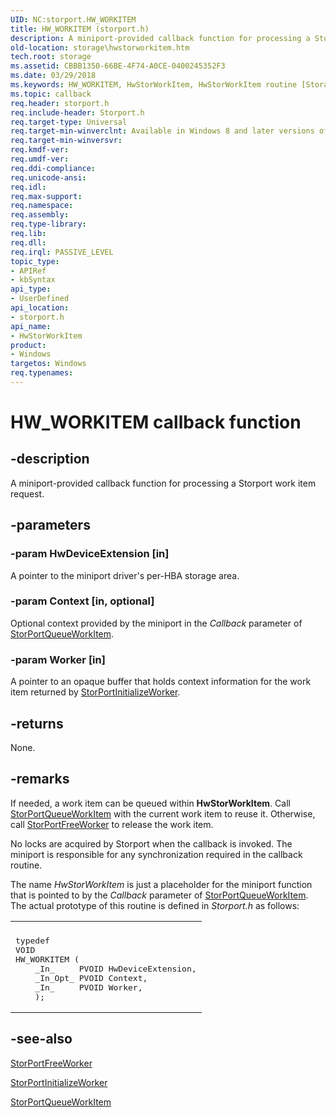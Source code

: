 ```yaml
---
UID: NC:storport.HW_WORKITEM
title: HW_WORKITEM (storport.h)
description: A miniport-provided callback function for processing a Storport work item request.
old-location: storage\hwstorworkitem.htm
tech.root: storage
ms.assetid: CBBB1350-66BE-4F74-A0CE-0400245352F3
ms.date: 03/29/2018
ms.keywords: HW_WORKITEM, HwStorWorkItem, HwStorWorkItem routine [Storage Devices], storage.hwstorworkitem, storport/HwStorWorkItem
ms.topic: callback
req.header: storport.h
req.include-header: Storport.h
req.target-type: Universal
req.target-min-winverclnt: Available in Windows 8 and later versions of Windows.
req.target-min-winversvr: 
req.kmdf-ver: 
req.umdf-ver: 
req.ddi-compliance: 
req.unicode-ansi: 
req.idl: 
req.max-support: 
req.namespace: 
req.assembly: 
req.type-library: 
req.lib: 
req.dll: 
req.irql: PASSIVE_LEVEL
topic_type:
- APIRef
- kbSyntax
api_type:
- UserDefined
api_location:
- storport.h
api_name:
- HwStorWorkItem
product:
- Windows
targetos: Windows
req.typenames: 
---
```


# HW_WORKITEM callback function


## -description


A miniport-provided callback function for processing a Storport work item request.


## -parameters




### -param HwDeviceExtension [in]

A pointer to the miniport driver's per-HBA storage area. 


### -param Context [in, optional]

Optional context provided by the miniport in the <i>Callback</i> parameter of <a href="https://msdn.microsoft.com/library/windows/hardware/hh451509">StorPortQueueWorkItem</a>.


### -param Worker [in]

A pointer to an opaque buffer that holds context information for the work item returned by <a href="https://msdn.microsoft.com/library/windows/hardware/hh451486">StorPortInitializeWorker</a>.


## -returns



None.




## -remarks



If needed, a work item can be queued within <b>HwStorWorkItem</b>. Call <a href="https://msdn.microsoft.com/library/windows/hardware/hh451509">StorPortQueueWorkItem</a> with the current work item to reuse it. Otherwise, call <a href="https://msdn.microsoft.com/library/windows/hardware/hh451478">StorPortFreeWorker</a> to release the work item.

No locks are acquired by Storport when the callback is invoked. The miniport is responsible for any synchronization required in the callback routine.

The name <i>HwStorWorkItem</i> is just a placeholder for the miniport function that is pointed to by the <i>Callback</i> parameter of  <a href="https://msdn.microsoft.com/library/windows/hardware/hh451509">StorPortQueueWorkItem</a>. The actual prototype of this routine is defined in <i>Storport.h</i> as follows:

<div class="code"><span codelanguage=""><table>
<tr>
<th></th>
</tr>
<tr>
<td>
<pre>typedef
VOID
HW_WORKITEM (
    _In_     PVOID HwDeviceExtension,
    _In_Opt_ PVOID Context,
    _In_     PVOID Worker,
    );</pre>
</td>
</tr>
</table></span></div>



## -see-also




<a href="https://msdn.microsoft.com/library/windows/hardware/hh451478">StorPortFreeWorker</a>



<a href="https://msdn.microsoft.com/library/windows/hardware/hh451486">StorPortInitializeWorker</a>



<a href="https://msdn.microsoft.com/library/windows/hardware/hh451509">StorPortQueueWorkItem</a>
 

 

